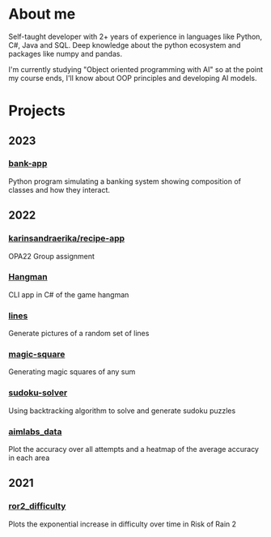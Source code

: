 # About me
Self-taught developer with 2+ years of experience in languages like Python, C#, Java and SQL. 
Deep knowledge about the python ecosystem and packages like numpy and pandas. 

I'm currently studying "Object oriented programming with AI" so at the point my course ends, 
I'll know about OOP principles and developing AI models.

# Projects

## 2023
### [bank-app](https://github.com/EmptyDot/bank-app)
Python program simulating a banking system showing composition of classes and how they interact.

## 2022
### [karinsandraerika/recipe-app](https://github.com/karinsandraerika/recipe-app)
OPA22 Group assignment

### [Hangman](https://github.com/EmptyDot/Hangman)
CLI app in C# of the game hangman

### [lines](https://github.com/EmptyDot/lines)
Generate pictures of a random set of lines 

### [magic-square](https://github.com/EmptyDot/magic-square)
Generating magic squares of any sum 

### [sudoku-solver](https://github.com/EmptyDot/sudoku-solver)
Using backtracking algorithm to solve and generate sudoku puzzles

### [aimlabs_data](https://github.com/EmptyDot/aimlabs_data)
Plot the accuracy over all attempts and a heatmap of the average accuracy in each area

## 2021
### [ror2_difficulty](https://github.com/EmptyDot/ror2_difficulty)
Plots the exponential increase in difficulty over time in Risk of Rain 2
